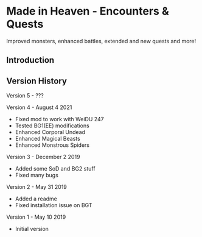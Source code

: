 # Made in Heaven - Encounters & Quests
Improved monsters, enhanced battles, extended and new quests and more!


## Introduction



## Version History

Version 5 - ???

Version 4 - August 4 2021
- Fixed mod to work with WeiDU 247
- Tested BG1(EE) modifications
- Enhanced Corporal Undead
- Enhanced Magical Beasts
- Enhanced Monstrous Spiders

Version 3 - December 2 2019
- Added some SoD and BG2 stuff
- Fixed many bugs

Version 2 - May 31 2019
- Added a readme
- Fixed installation issue on BGT

Version 1 - May 10 2019
- Initial version
